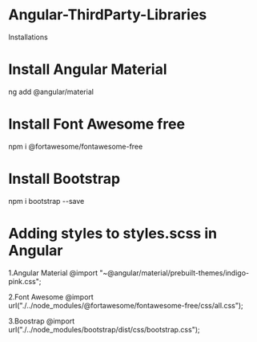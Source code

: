 # Angular-ThirdParty-Libraries
Installations

# Install Angular Material
  ng add @angular/material
  
# Install Font Awesome free
  npm i @fortawesome/fontawesome-free
  
# Install Bootstrap 
  npm i bootstrap --save 
  
# Adding styles to styles.scss in Angular

 1.Angular Material
 @import "~@angular/material/prebuilt-themes/indigo-pink.css";
 
 2.Font Awesome
 @import url("./../node_modules/@fortawesome/fontawesome-free/css/all.css");

 3.Boostrap 
 @import url("./../node_modules/bootstrap/dist/css/bootstrap.css");

 
